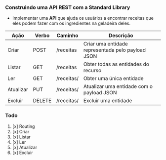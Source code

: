 ### Construindo uma API REST com a Standard Library

* Implementar uma **API** que ajuda os usuários a encontrar receitas que eles podem fazer com os ingredientes na geladeira deles. 

| Ação      | Verbo  | Caminho        | Descrição                                         |
|-----------|--------|----------------|---------------------------------------------------|
| Criar     | POST   | /receitas      | Criar uma entidade representada pelo payload JSON |
| Listar    | GET    | /receitas      | Obter todas as entidades do recurso               |
| Ler       | GET    | /receitas/<id> | Obter uma única entidade                          |
| Atualizar | PUT    | /receitas/<id> | Atualizar uma entidade com o payload JSON         |
| Excluir   | DELETE | /receitas/<id> | Excluir uma entidade                              |
### Todo

1. [x]  Routing
2. [x]  Criar
3. [x]  Listar
4. [x]  Ler
5. [x]  Atualizar
6. [x]  Excluir
